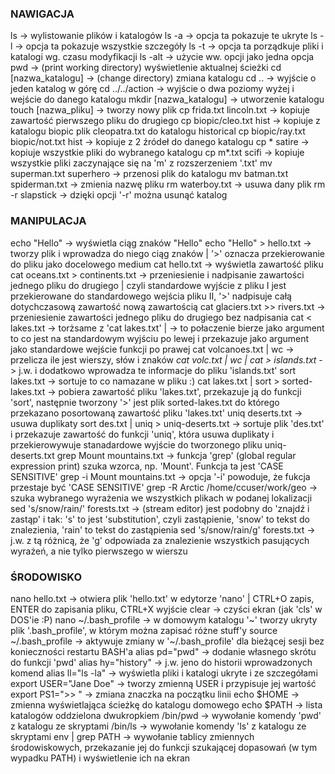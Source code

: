 ### NAWIGACJA ###
ls 					-> wylistowanie plików i katalogów
ls -a					-> opcja ta pokazuje te ukryte
ls -l					-> opcja ta pokazuje wszystkie szczegóły
ls -t					-> opcja ta porządkuje pliki i katalogi wg. czasu modyfikacji
ls -alt					-> użycie ww. opcji jako jedna opcja
pwd 					-> (print working directory) wyświetlenie aktualnej ścieżki
cd [nazwa_katalogu]			-> (change directory) zmiana katalogu
cd .. 					-> wyjście o jeden katalog w górę
cd ../../action				-> wyjście o dwa poziomy wyżej i wejście do danego katalogu
mkdir [nazwa_katalogu]			-> utworzenie katalogu
touch [nazwa_pliku]			-> tworzy nowy plik
cp frida.txt lincoln.txt		-> kopiuje zawartość pierwszego pliku do drugiego
cp biopic/cleo.txt hist			-> kopiuje z katalogu biopic plik cleopatra.txt do katalogu historical
cp biopic/ray.txt biopic/not.txt hist	-> kopiuje z 2 źródeł do danego katalogu
cp * satire				-> kopiuje wszystkie pliki do wybranego katalogu
cp m*.txt scifi				-> kopiuje wszystkie pliki zaczynające się na 'm' z rozszerzeniem '.txt'
mv superman.txt superhero		-> przenosi plik do katalogu
mv batman.txt spiderman.txt		-> zmienia nazwę pliku
rm waterboy.txt				-> usuwa dany plik
rm -r slapstick				-> dzięki opcji '-r' można usunąć katalog

### MANIPULACJA ###
echo "Hello"				-> wyświetla ciąg znaków "Hello"
echo "Hello" > hello.txt		-> tworzy plik i wprowadza do niego ciąg znaków | '>' oznacza przekierowanie do pliku jako docelowego medium
cat hello.txt				-> wyświetla zawartość pliku
cat oceans.txt > continents.txt		-> przeniesienie i nadpisanie zawartości jednego pliku do drugiego | czyli standardowe wyjście z pliku I jest przekierowane do standardowego wejścia pliku II, '>' nadpisuje całą dotychczasową zawartość nową zawartością
cat glaciers.txt >> rivers.txt		-> przeniesienie zawartości jednego pliku do drugiego bez nadpisania
cat < lakes.txt				-> torżsame z 'cat lakes.txt'
|					-> to połaczenie bierze jako argument to co jest na standardowym wyjściu po lewej i przekazuje jako argument jako standardowe wejście funkcji po prawej
cat volcanoes.txt | wc			-> przelicza ile jest wierszy, słów i znaków
*cat volc.txt | wc | cat > islands.txt*	-> j.w. i dodatkowo wprowadza te informacje do pliku 'islands.txt'
sort lakes.txt				-> sortuje to co namazane w pliku :)
cat lakes.txt | sort > sorted-lakes.txt	-> pobiera zawartość pliku 'lakes.txt', przekazuje ją do funkcji 'sort', następnie tworzony '>' jest plik sorted-lakes.txt do którego przekazano posortowaną zawartość pliku 'lakes.txt'
uniq deserts.txt			-> usuwa duplikaty
sort des.txt | uniq > uniq-deserts.txt	-> sortuje plik 'des.txt' i przekazuje zawartość do funkcji 'uniq', która usuwa duplikaty i przekierowywuje stanadardowe wyjście do tworzonego pliku uniq-deserts.txt
grep Mount mountains.txt		-> funkcja 'grep' (global regular expression print) szuka wzorca, np. 'Mount'. Funkcja ta jest 'CASE SENSITIVE'
grep -i Mount mountains.txt		-> opcja '-i' powoduje, że fukcja przestaje być 'CASE SENSITIVE'
grep -R Arctic /home/ccuser/work/geo	-> szuka wybranego wyrażenia we wszystkich plikach w podanej lokalizacji
sed 's/snow/rain/' forests.txt		-> (stream editor) jest podobny do 'znajdź i zastąp' i tak: 's' to jest 'substitution', czyli zastąpienie, 'snow' to tekst do znalezienia, 'rain' to tekst do zastąpienia
sed 's/snow/rain/g' forests.txt		-> j.w. z tą różnicą, że 'g' odpowiada za znalezienie wszystkich pasujących wyrażeń, a nie tylko pierwszego w wierszu

### ŚRODOWISKO ###
nano hello.txt				-> otwiera plik 'hello.txt' w edytorze 'nano' | CTRL+O zapis, ENTER do zapisania pliku, CTRL+X wyjście
clear					-> czyści ekran (jak 'cls' w DOS'ie :P)
nano ~/.bash_profile			-> w domowym katalogu '~' tworzy ukryty plik '.bash_profile', w którym można zapisać różne stuff'y
source ~/.bash_profile			-> aktywuje zmiany w '~/.bash_profile' dla bieżącej sesji bez konieczności restartu BASH'a
alias pd="pwd"				-> dodanie własnego skrótu do funkcji 'pwd'
alias hy="history"			-> j.w. jeno do historii wprowadzonych komend
alias ll="ls -la"			-> wyświetla pliki i katalogi ukryte i ze szczegółami
export USER="Jane Doe"			-> tworzy zmienną USER i przypisuje jej wartość
export PS1=">> "			-> zmiana znaczka na początku linii
echo $HOME				-> zmienna wyświetlająca ścieżkę do katalogu domowego
echo $PATH				-> lista katalogów oddzielona dwukropkiem
/bin/pwd				-> wywołanie komendy 'pwd' z katalogu ze skryptami
/bin/ls					-> wywołanie komendy 'ls' z katalogu ze skryptami
env | grep PATH				-> wywołanie tablicy zmiennych środowiskowych, przekazanie jej do funkcji szukającej dopasowań (w tym wypadku PATH) i wyświetlenie ich na ekran
